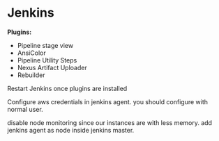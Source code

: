 # Jenkins

**Plugins:**
* Pipeline stage view
* AnsiColor
* Pipeline Utility Steps
* Nexus Artifact Uploader
* Rebuilder

Restart Jenkins once plugins are installed

Configure aws credentials in jenkins agent. you should configure with normal user.

disable node monitoring since our instances are with less memory. add jenkins agent as node inside jenkins master.